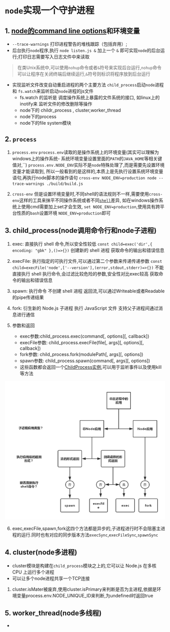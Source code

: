 # `node`实现一个守护进程

## 1. [node的command line options](https://nodejs.org/dist/latest-v18.x/docs/api/cli.html#--trace-warnings)和环境变量

+ `--trace-warnings` 打印进程警告的堆栈跟踪（包括弃用）;
+ 后台执行`node`程序,执行 `node listen.js &`  加上一个 `&` 即可实现`node`的后台运行;打印日志需要写入日志文件中来读取

> 在类Unix系统中,可以使用`nohup`命令或者`&`符号来实现后台运行,`nohup`命令可以让程序在关闭终端后继续运行,`&`符号则标识将程序放到后台运行

+ 实现监听文件改变自动重启进程的两个主要方法 `child_process`启动`node`进程 和 `fs.watch`来监听启动`node`进程的js文件
  + fs.watch 的监听是 调度操作系统上暴露的文件系统的接口, 如linux上的inotify来 监听文件的修改删除等操作
  + node下的 childr_process , cluster,worker_thread
  + node下的process
  + node下的file system模块

## 2. `process`

1. `process.env`
`process.env`读取的是操作系统上的环境变量(其实可以理解为windows上的操作系统- 系统环境变量设置里面的`PATH`的`JAVA_HOME`等相关键值对,``)
`process.env.NODE_ENV`实际不是`node`特殊处理了,而是需要先设置环境变量才能读取到,
所以一般看到的是这样的,本质上是先执行设置系统环境变量语句,再执行node脚本的操作语句 `cross-env NODE_ENV=production node --trace-warnings ./build/build.js`

2. `cross-env`
  但是设置环境变量时,不同shell的语法规则不一样,需要使用`cross-env`这样的工具来抹平不同操作系统或者不同[`shell`](https://www.runoob.com/linux/linux-shell.html)差异,
  如在windows操作系统上使用cmd需要加上set才会生效, `set NODE_ENV=production`,使用具有跨平台性质的`bash`设置环境 `NODE_ENV=production`即可

## 3. child_process(node调用命令行和node子进程)

1. exec:
  直接执行 shell 命令,所以安全性较低
  `const child=exec('dir',{ encoding: "gbk" },()=>{})`
  创建新的 shell 进程
  获取命令的输出和错误信息

2. execFile:
  执行指定的可执行文件,可以通过第二个参数来传递传递参数
  `const child=execFile('node',['--version'],(error,stdout,stderr)=>{})`
  不能直接执行 shell 执行命令,会过滤比较危险的参数,安全性对比exec较高
  获取命令的输出和错误信息

3. spawn:
  执行命令
  不创建 shell 进程
  返回流,可以通过Writeable或者Readable的pipe传递结果

4. fork:
  衍生新的 Node.js 子进程
  执行 JavaScript 文件
  支持父子进程间通过消息进行通信

5. 参数和返回
   + exec参数:child_process.exec(command\[, options]\[, callback])
   + execFile参数: child_process.execFile(file\[, args]\[, options]\[, callback])
   + fork参数: child_process.fork(modulePath\[, args]\[, options])
   + spawn参数: child_process.spawn(command\[, args]\[, options])
   + 这些函数都会返回一个[ChildProcess实例](https://nodejs.org/dist/latest-v18.x/docs/api/child_process.html#class-childprocess),可以用于监听事件以及使用kill等方法

![child_process四个方法的区别](image.png)

6. exec,execFile,spawn,fork这四个方法都是异步的,子进程进行时不会阻塞主进程的运行.同时也有对应的同步版本方法`execSync`,`execFileSync`,`spawnSync`


## 4. cluster(node多进程)
+ cluster模块是构建在`child_process`模块之上的,它可以让 Node.js 在多核 CPU 上运行多个进程
+ 可以让多个node进程共享一个TCP连接

1. cluster.isMater被废弃,使用cluster.isPrimary来判断是否为主进程,依据是环境变量process.env.NODE_UNIQUE_ID来判断,为undefined时返回true


## 5. worker_thread(node多线程)
+ 